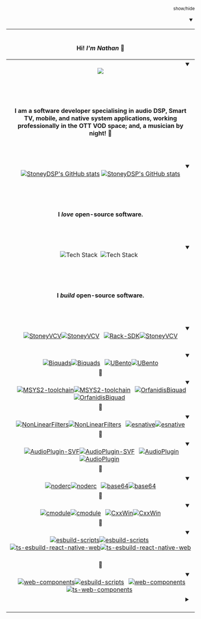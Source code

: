 <!--
    @file README.md
    @author Nathan J. Hood <https://github.com/nathanjhood>
    @copyright 2024 MIT License
-->
<div align="center">
<p align="right"><sub>show/hide</sub></p>
<details align="right" open>
<summary></summary>
<div align="center">

| <p align="center"><br /><b>Hi! <i>I'm Nathan</i></b> 👋</p> |
| :-: |
| <div align="left"><details align="right" open><summary></summary><div align="center"><picture><source srcset="https://github-readme-stats-two-lime-18.vercel.app/api?username=nathanjhood&show_icons=true&bg_color=00000000&theme=dark" media="(prefers-color-scheme: dark)" /><source srcset="https://github-readme-stats-two-lime-18.vercel.app/api?username=nathanjhood&show_icons=true&bg_color=00000000&theme=default" media="(prefers-color-scheme: light), (prefers-color-scheme: no-preference)" /><img src="https://github-readme-stats-two-lime-18.vercel.app/api?username=nathanjhood&show_icons=true&bg_color=00000000" /></picture></div></details></div> |
| &nbsp; |
| <br /><p><br /><b>I am a software developer specialising in audio DSP, Smart TV, mobile, and native system applications, working professionally in the OTT VOD space; and, a musician by night!</b> 🎼</p><br /> |
| &nbsp; |
| <div align="left"><details align="right" open><summary></summary><div align="center">[![StoneyDSP's GitHub stats](https://github-readme-stats-two-lime-18.vercel.app/api/top-langs/?username=nathanjhood\&langs_count=14\&show_icons=true\&layout=compact\&hide=TeX,html,css,scss\&bg_color=00000000\&theme=default)](https://github.com/nathanjhood/github-readme-stats#gh-light-mode-only) [![StoneyDSP's GitHub stats](https://github-readme-stats-two-lime-18.vercel.app/api/top-langs/?username=nathanjhood\&langs_count=14\&show_icons=true\&layout=compact\&hide=TeX,html,css,scss\&bg_color=00000000\&theme=dark)](https://github.com/nathanjhood/github-readme-stats#gh-dark-mode-only)</div></details></div> |
| &nbsp; |
| <br /><p align="center"><br /><b>I <i>love</i> open-source software.</b></p><br /> |
| &nbsp; |
| <div align="left"><details align="right" open><summary></summary><div align="center"><img src="https://skillicons.dev/icons?i=ts,js,cpp,c,cmake,html,css,nodejs,java,kotlin,swift,python,react,vue,next,nuxt&perline=4" alt="Tech Stack" />&ensp;<img src="https://skillicons.dev/icons?i=aws,vercel,gitlab,github,npm,postman,jquery,figma,supabase,postgres,mysql,express,docker,windows,apple,linux&perline=4" alt="Tech Stack" />&ensp;</div></details></div> |
| &nbsp; |
| <br /><p align="center"><br /><b>I <i>build</i> open-source software.</b></p><br /> |
| &nbsp; |
| <div align="left"><details align="right" open><summary></summary><div align="center">&thinsp;&thinsp;[![StoneyVCV](https://github-readme-stats-two-lime-18.vercel.app/api/pin/?username=StoneyDSP\&repo=StoneyVCV\&bg_color=00000000\&theme=default)](https://github.com/StoneyDSP/StoneyVCV#gh-light-mode-only)[![StoneyVCV](https://github-readme-stats-two-lime-18.vercel.app/api/pin/?username=StoneyDSP\&repo=StoneyVCV\&bg_color=00000000\&theme=dark)](https://github.com/StoneyDSP/StoneyVCV#gh-dark-mode-only)&thinsp;&thinsp;&thinsp;&thinsp;[![Rack-SDK](https://github-readme-stats-two-lime-18.vercel.app/api/pin/?username=StoneyDSP\&repo=Rack-SDK\&bg_color=00000000\&theme=default)](https://github.com/StoneyDSP/Rack-SDK#gh-light-mode-only)[![StoneyVCV](https://github-readme-stats-two-lime-18.vercel.app/api/pin/?username=StoneyDSP\&repo=Rack-SDK\&bg_color=00000000\&theme=dark)](https://github.com/StoneyDSP/Rack-SDK#gh-dark-mode-only)&thinsp;&thinsp;</div></details></div> |
| &nbsp; |
| <div align="left"><details align="right" open><summary></summary><div align="center">&thinsp;&thinsp;[![Biquads](https://github-readme-stats-two-lime-18.vercel.app/api/pin/?username=nathanjhood\&repo=Biquads\&bg_color=00000000\&theme=default)](https://github.com/nathanjhood/Biquads#gh-light-mode-only)[![Biquads](https://github-readme-stats-two-lime-18.vercel.app/api/pin/?username=nathanjhood\&repo=Biquads\&bg_color=00000000\&theme=dark)](https://github.com/nathanjhood/Biquads#gh-dark-mode-only)&thinsp;&thinsp;&thinsp;&thinsp;[![UBento](https://github-readme-stats-two-lime-18.vercel.app/api/pin/?username=nathanjhood\&repo=UBento\&bg_color=00000000\&theme=default)](https://github.com/nathanjhood/UBento#gh-light-mode-only)[![UBento](https://github-readme-stats-two-lime-18.vercel.app/api/pin/?username=nathanjhood\&repo=UBento\&bg_color=00000000\&theme=dark)](https://github.com/nathanjhood/UBento#gh-dark-mode-only)&thinsp;&thinsp;</div></details></div> |
| 🧡 |
| <div align="left"><details align="right" open><summary></summary><div align="center">&thinsp;&thinsp;[![MSYS2-toolchain](https://github-readme-stats-two-lime-18.vercel.app/api/pin/?username=nathanjhood\&repo=MSYS2-toolchain\&bg_color=00000000\&theme=default)](https://github.com/nathanjhood/MSYS2-toolchain#gh-light-mode-only)[![MSYS2-toolchain](https://github-readme-stats-two-lime-18.vercel.app/api/pin/?username=nathanjhood\&repo=MSYS2-toolchain\&bg_color=00000000\&theme=dark)](https://github.com/nathanjhood/MSYS2-toolchain#gh-dark-mode-only)&thinsp;&thinsp;&thinsp;&thinsp;[![OrfanidisBiquad](https://github-readme-stats-two-lime-18.vercel.app/api/pin/?username=nathanjhood\&repo=OrfanidisBiquad\&bg_color=00000000\&theme=default)](https://github.com/nathanjhood/OrfanidisBiquad#gh-light-mode-only)[![OrfanidisBiquad](https://github-readme-stats-two-lime-18.vercel.app/api/pin/?username=nathanjhood\&repo=OrfanidisBiquad\&bg_color=00000000\&theme=dark)](https://github.com/nathanjhood/OrfanidisBiquad#gh-dark-mode-only)&thinsp;&thinsp;</div></details></div> |
| 💚 |
| <div align="left"><details align="right" open><summary></summary><div align="center">&thinsp;&thinsp;[![NonLinearFilters](https://github-readme-stats-two-lime-18.vercel.app/api/pin/?username=nathanjhood\&repo=NonLinearFilters\&bg_color=00000000\&theme=default)](https://github.com/nathanjhood/NonLinearFilters#gh-light-mode-only)[![NonLinearFilters](https://github-readme-stats-two-lime-18.vercel.app/api/pin/?username=nathanjhood\&repo=NonLinearFilters\&bg_color=00000000\&theme=dark)](https://github.com/nathanjhood/NonLinearFilters#gh-dark-mode-only)&thinsp;&thinsp;&thinsp;&thinsp;[![esnative](https://github-readme-stats-two-lime-18.vercel.app/api/pin/?username=nathanjhood\&repo=esnative\&bg_color=00000000\&theme=light)](https://github.com/nathanjhood/esnative#gh-light-mode-only)[![esnative](https://github-readme-stats-two-lime-18.vercel.app/api/pin/?username=nathanjhood\&repo=esnative\&bg_color=00000000\&theme=dark)](https://github.com/nathanjhood/esnative#gh-dark-mode-only)&thinsp;&thinsp;</div></details></div> |
| 💙 |
| <div align="left"><details align="right" open><summary></summary><div align="center">&thinsp;&thinsp;[![AudioPlugin-SVF](https://github-readme-stats-two-lime-18.vercel.app/api/pin/?username=nathanjhood\&repo=AudioPlugin-SVF\&bg_color=00000000\&theme=default)](https://github.com/nathanjhood/AudioPlugin-SVF#gh-light-mode-only)[![AudioPlugin-SVF](https://github-readme-stats-two-lime-18.vercel.app/api/pin/?username=nathanjhood\&repo=AudioPlugin-SVF\&bg_color=00000000\&theme=dark)](https://github.com/nathanjhood/AudioPlugin-SVF#gh-dark-mode-only)&thinsp;&thinsp;&thinsp;&thinsp;[![AudioPlugin](https://github-readme-stats-two-lime-18.vercel.app/api/pin/?username=nathanjhood\&repo=AudioPlugin\&bg_color=00000000\&theme=default)](https://github.com/nathanjhood/AudioPlugin#gh-light-mode-only)[![AudioPlugin](https://github-readme-stats-two-lime-18.vercel.app/api/pin/?username=nathanjhood\&repo=AudioPlugin\&bg_color=00000000\&theme=dark)](https://github.com/nathanjhood/AudioPlugin#gh-dark-mode-only)&thinsp;&thinsp;</div></details></div> |
| 🩷 |
| <div align="left"><details align="right" open><summary></summary><div align="center">&thinsp;&thinsp;[![noderc](https://github-readme-stats-two-lime-18.vercel.app/api/pin/?username=nathanjhood\&repo=noderc\&bg_color=00000000\&theme=default)](https://github.com/nathanjhood/noderc#gh-light-mode-only)[![noderc](https://github-readme-stats-two-lime-18.vercel.app/api/pin/?username=nathanjhood\&repo=noderc\&bg_color=00000000\&theme=dark)](https://github.com/nathanjhood/noderc#gh-dark-mode-only)&thinsp;&thinsp;&thinsp;&thinsp;[![base64](https://github-readme-stats-two-lime-18.vercel.app/api/pin/?username=nathanjhood\&repo=base64\&bg_color=00000000\&theme=default)](https://github.com/nathanjhood/base64#gh-light-mode-only)[![base64](https://github-readme-stats-two-lime-18.vercel.app/api/pin/?username=nathanjhood\&repo=base64\&bg_color=00000000\&theme=dark)](https://github.com/nathanjhood/base64#gh-dark-mode-only)&thinsp;&thinsp;</div></details></div> |
| 💛 |
| <div align="left"><details align="right" open><summary></summary><div align="center">&thinsp;&thinsp;[![cmodule](https://github-readme-stats-two-lime-18.vercel.app/api/pin/?username=nathanjhood\&repo=cmodule\&bg_color=00000000\&theme=default)](https://github.com/nathanjhood/cmodule#gh-light-mode-only)[![cmodule](https://github-readme-stats-two-lime-18.vercel.app/api/pin/?username=nathanjhood\&repo=cmodule\&bg_color=00000000\&theme=dark)](https://github.com/nathanjhood/cmodule#gh-dark-mode-only)&thinsp;&thinsp;&thinsp;&thinsp;[![CxxWin](https://github-readme-stats-two-lime-18.vercel.app/api/pin/?username=nathanjhood\&repo=CxxWin\&bg_color=00000000\&theme=default)](https://github.com/nathanjhood/CxxWin#gh-light-mode-only)[![CxxWin](https://github-readme-stats-two-lime-18.vercel.app/api/pin/?username=nathanjhood\&repo=CxxWin\&bg_color=00000000\&theme=dark)](https://github.com/nathanjhood/CxxWin#gh-dark-mode-only)&thinsp;&thinsp;</div></details></div> |
| 💜 |
| <div align="left"><details align="right" open><summary></summary><div align="center">&thinsp;&thinsp;[![esbuild-scripts](https://github-readme-stats-two-lime-18.vercel.app/api/pin/?username=nathanjhood\&repo=esbuild-scripts\&bg_color=00000000\&theme=default)](https://github.com/nathanjhood/esbuild-scripts#gh-light-mode-only)[![esbuild-scripts](https://github-readme-stats-two-lime-18.vercel.app/api/pin/?username=nathanjhood\&repo=esbuild-scripts\&bg_color=00000000\&theme=dark)](https://github.com/nathanjhood/esbuild-scripts#gh-dark-mode-only)&thinsp;&thinsp;&thinsp;&thinsp;[![ts-esbuild-react-native-web](https://github-readme-stats-two-lime-18.vercel.app/api/pin/?username=nathanjhood\&repo=ts-esbuild-react-native-web\&bg_color=00000000\&theme=default)](https://github.com/nathanjhood/ts-esbuild-react-native-web#gh-light-mode-only)[![ts-esbuild-react-native-web](https://github-readme-stats-two-lime-18.vercel.app/api/pin/?username=nathanjhood\&repo=ts-esbuild-react-native-web\&bg_color=00000000\&theme=dark)](https://github.com/nathanjhood/ts-esbuild-react-native-web#gh-dark-mode-only)&thinsp;&thinsp;</div></details></div> |
| 🤍 |
| <div align="left"><details align="right" open><summary></summary><div align="center">&thinsp;&thinsp;[![web-components](https://github-readme-stats-two-lime-18.vercel.app/api/pin/?username=nathanjhood\&repo=web-components\&bg_color=00000000\&theme=default)](https://github.com/nathanjhood/web-components#gh-light-mode-only)[![esbuild-scripts](https://github-readme-stats-two-lime-18.vercel.app/api/pin/?username=nathanjhood\&repo=web-components\&bg_color=00000000\&theme=dark)](https://github.com/nathanjhood/web-components#gh-dark-mode-only)&thinsp;&thinsp;&thinsp;&thinsp;[![web-components](https://github-readme-stats-two-lime-18.vercel.app/api/pin/?username=nathanjhood\&repo=web-components\&bg_color=00000000\&theme=default)](https://github.com/nathanjhood/ts-web-components#gh-light-mode-only)[![ts-web-components](https://github-readme-stats-two-lime-18.vercel.app/api/pin/?username=nathanjhood\&repo=ts-web-components\&bg_color=00000000\&theme=dark)](https://github.com/nathanjhood/ts-web-components#gh-dark-mode-only)&thinsp;&thinsp;</div></details></div> |
| <div align="left"><details align="right" closed><summary></summary><p align="center"><br /><sub>Remember: <samp><code>*"open source are never die"*</code></samp></sub><br /></p></details></div><br /> |
</div>
</details>
</div>
<slider></slider>
<!-- Made with ❤️ -->
